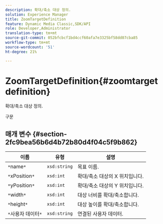 ```yaml
---
description: 확대/축소 대상 정의.
solution: Experience Manager
title: ZoomTargetDefinition
feature: Dynamic Media Classic,SDK/API
role: Developer,Administrator
translation-type: tm+mt
source-git-commit: 052bfcbcf1bd4ccf60afa7e3325bf58dd07cba85
workflow-type: tm+mt
source-wordcount: '51'
ht-degree: 21%

---
```



# ZoomTargetDefinition{#zoomtargetdefinition}

확대/축소 대상 정의.

구문

## 매개 변수 {#section-2fc9bea56b6d4b72b80d4f04c5f9b862}

| 이름 | 유형 | 설명 |
|---|---|---|
| `*`name`*` | `xsd:string` | 목표 이름. |
| `*`xPosition`*` | `xsd:int` | 확대/축소 대상의 X 위치입니다. |
| `*`yPosition`*` | `xsd:int` | 확대/축소 대상의 Y 위치입니다. |
| `*`width`*` | `xsd:int` | 대상 너비를 확대/축소합니다. |
| `*`height`*` | `xsd:int` | 대상 높이를 확대/축소합니다. |
| `*`사용자 데이터`*` | `xsd:string` | 연결된 사용자 데이터. |

